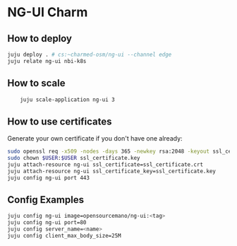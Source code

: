 <!-- #   Copyright 2020 Canonical Ltd.
#
#   Licensed under the Apache License, Version 2.0 (the "License");
#   you may not use this file except in compliance with the License.
#   You may obtain a copy of the License at
#
#       http://www.apache.org/licenses/LICENSE-2.0
#
#   Unless required by applicable law or agreed to in writing, software
#   distributed under the License is distributed on an "AS IS" BASIS,
#   WITHOUT WARRANTIES OR CONDITIONS OF ANY KIND, either express or implied.
#   See the License for the specific language governing permissions and
#   limitations under the License. -->

# NG-UI Charm

## How to deploy

```bash
juju deploy . # cs:~charmed-osm/ng-ui --channel edge
juju relate ng-ui nbi-k8s
```

## How to scale

```bash
    juju scale-application ng-ui 3
```

## How to use certificates

Generate your own certificate if you don't have one already:

```bash
sudo openssl req -x509 -nodes -days 365 -newkey rsa:2048 -keyout ssl_certificate.key -out ssl_certificate.crt
sudo chown $USER:$USER ssl_certificate.key
juju attach-resource ng-ui ssl_certificate=ssl_certificate.crt
juju attach-resource ng-ui ssl_certificate_key=ssl_certificate.key
juju config ng-ui port 443
```

## Config Examples

```bash
juju config ng-ui image=opensourcemano/ng-ui:<tag>
juju config ng-ui port=80
juju config server_name=<name>
juju config client_max_body_size=25M
```
